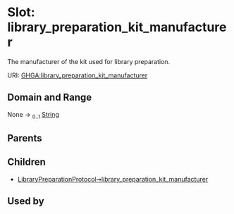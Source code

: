 
# Slot: library_preparation_kit_manufacturer


The manufacturer of the kit used for library preparation.

URI: [GHGA:library_preparation_kit_manufacturer](https://w3id.org/GHGA/library_preparation_kit_manufacturer)


## Domain and Range

None &#8594;  <sub>0..1</sub> [String](types/String.md)

## Parents


## Children

 *  [LibraryPreparationProtocol➞library_preparation_kit_manufacturer](LibraryPreparationProtocol_library_preparation_kit_manufacturer.md)

## Used by

